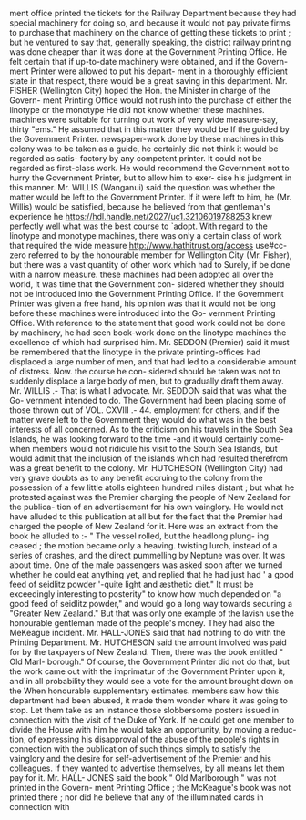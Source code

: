 ment office printed the tickets for the Railway Department because they had special machinery for doing so, and because it would not pay private firms to purchase that machinery on the chance of getting these tickets to print ; but he ventured to say that, generally speaking, the district railway printing was done cheaper than it was done at the Government Printing Office. He felt certain that if up-to-date machinery were obtained, and if the Govern- ment Printer were allowed to put his depart- ment in a thoroughly efficient state in that respect, there would be a great saving in this department. Mr. FISHER (Wellington City) hoped the Hon. the Minister in charge of the Govern- ment Printing Office would not rush into the purchase of either the linotype or the monotype He did not know whether these machines. machines were suitable for turning out work of very wide measure-say, thirty "ems." Hẹ assumed that in this matter they would be If the guided by the Government Printer. newspaper-work done by these machines in this colony was to be taken as a guide, he certainly did not think it would be regarded as satis- factory by any competent printer. It could not be regarded as first-class work. He would recommend the Government not to hurry the Government Printer, but to allow him to exer- cise his judgment in this manner. Mr. WILLIS (Wanganui) said the question was whether the matter would be left to the Government Printer. If it were left to him, he (Mr. Willis) would be satisfied, because he believed from that gentleman's experience he https://hdl.handle.net/2027/uc1.32106019788253 knew perfectly well what was the best course to \`adopt. With regard to the linotype and monotype machines, there was only a certain class of work that required the wide measure http://www.hathitrust.org/access use#cc-zero referred to by the honourable member for Wellington City (Mr. Fisher), but there was a vast quantity of other work which had to Surely, if be done with a narrow measure. these machines had been adopted all over the world, it was time that the Government con- sidered whether they should not be introduced into the Government Printing Office. If the Government Printer was given a free hand, his opinion was that it would not be long before these machines were introduced into the Go- vernment Printing Office. With reference to the statement that good work could not be done by machinery, he had seen book-work done on the linotype machines the excellence of which had surprised him. Mr. SEDDON (Premier) said it must be remembered that the linotype in the private printing-offices had displaced a large number of men, and that had led to a considerable amount of distress. Now. the course he con- sidered should be taken was not to suddenly displace a large body of men, but to gradually draft them away. Mr. WILLIS .- That is what I advocate. Mr. SEDDON said that was what the Go- vernment intended to do. The Government had been placing some of those thrown out of VOL. CXVIII .- 44. employment for others, and if the matter were left to the Government they would do what was in the best interests of all concerned. As to the criticism on his travels in the South Sea Islands, he was looking forward to the time -and it would certainly come- when members would not ridicule his visit to the South Sea Islands, but would admit that the inclusion of the islands which had resulted therefrom was a great benefit to the colony. Mr. HUTCHESON (Wellington City) had very grave doubts as to any benefit accruing to the colony from the possession of a few little atolls eighteen hundred miles distant ; but what he protested against was the Premier charging the people of New Zealand for the publica- tion of an advertisement for his own vainglory. He would not have alluded to this publication at all but for the fact that the Premier had charged the people of New Zealand for it. Here was an extract from the book he alluded to :- " The vessel rolled, but the headlong plung- ing ceased ; the motion became only a heaving. twisting lurch, instead of a series of crashes, and the direct pummelling by Neptune was over. It was about time. One of the male passengers was asked soon after we turned whether he could eat anything yet, and replied that he had just had ' a good feed of seidlitz powder '-quite light and æsthetic diet." It must be exceedingly interesting to posterity" to know how much depended on "a good feed of seidlitz powder," and would go a long way towards securing a "Greater New Zealand." But that was only one example of the lavish use the honourable gentleman made of the people's money. They had also the MeKeague incident. Mr. HALL-JONES said that had nothing to do with the Printing Department. Mr. HUTCHESON said the amount involved was paid for by the taxpayers of New Zealand. Then, there was the book entitled " Old Marl- borough." Of course, the Government Printer did not do that, but the work came out with the imprimatur of the Government Printer upon it, and in all probability they would see a vote for the amount brought down on the When honourable supplementary estimates. members saw how this department had been abused, it made them wonder where it was going to stop. Let them take as an instance those slobbersome posters issued in connection with the visit of the Duke of York. If he could get one member to divide the House with him he would take an opportunity, by moving a reduc- tion, of expressing his disapproval of the abuse of the people's rights in connection with the publication of such things simply to satisfy the vainglory and the desire for self-advertisement of the Premier and his colleagues. If they wanted to advertise themselves, by all means let them pay for it. Mr. HALL- JONES said the book " Old Marlborough " was not printed in the Govern- ment Printing Office ; the McKeague's book was not printed there ; nor did he believe that any of the illuminated cards in connection with 